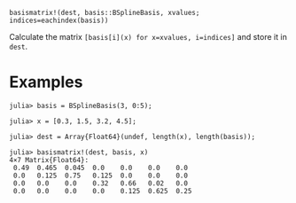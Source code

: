 ```
basismatrix!(dest, basis::BSplineBasis, xvalues; indices=eachindex(basis))
```

Calculate the matrix `[basis[i](x) for x=xvalues, i=indices]` and store it in `dest`.

# Examples

```jldoctest
julia> basis = BSplineBasis(3, 0:5);

julia> x = [0.3, 1.5, 3.2, 4.5];

julia> dest = Array{Float64}(undef, length(x), length(basis));

julia> basismatrix!(dest, basis, x)
4×7 Matrix{Float64}:
 0.49  0.465  0.045  0.0    0.0    0.0    0.0
 0.0   0.125  0.75   0.125  0.0    0.0    0.0
 0.0   0.0    0.0    0.32   0.66   0.02   0.0
 0.0   0.0    0.0    0.0    0.125  0.625  0.25
```
